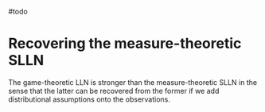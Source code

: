 #todo 

# Recovering the measure-theoretic SLLN

The game-theoretic LLN is stronger than the measure-theoretic SLLN in the sense that the latter can be recovered from the former if we add distributional assumptions onto the observations. 